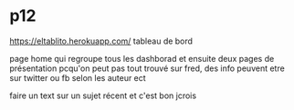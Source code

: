 # p12

https://eltablito.herokuapp.com/ tableau de bord


page home qui regroupe tous les dashborad et ensuite deux pages de présentation pcqu'on peut pas tout trouvé sur fred, des info peuvent etre sur twitter ou fb selon les auteur ect


faire un text sur un sujet récent et c'est bon jcrois

